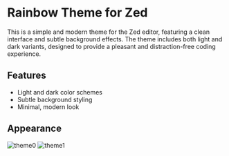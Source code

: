# Rainbow Theme for Zed

This is a simple and modern theme for the Zed editor, featuring a clean interface and subtle background effects. The theme includes both light and dark variants, designed to provide a pleasant and distraction-free coding experience.

## Features

- Light and dark color schemes
- Subtle background styling
- Minimal, modern look

## Appearance

![theme0](./theme.avif)
![theme1](./theme1.avif)
